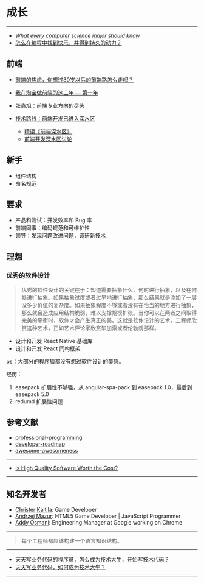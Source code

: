 # 成长


---


- *[What every computer science major should know](http://matt.might.net/articles/what-cs-majors-should-know/)*
- [怎么在编程中找到快乐，并得到持久的动力？](https://www.zhihu.com/question/339068307/answer/849583723)

## 前端

- [前端的焦虑，你想过30岁以后的前端路怎么走吗？](https://juejin.im/post/5b124fdd5188257d6c0465da)
- [我在淘宝做前端的这三年 — 第一年](https://zhuanlan.zhihu.com/p/55272391)
- [张鑫旭：前端专业方向的尽头](https://mp.weixin.qq.com/s/eNJSjm0dz5R6V-2I8ZsgDg)
- [技术路线：前端开发已进入深水区](https://www.yuque.com/sxc/front/kvokg4)

    - [精读《前端深水区》](https://github.com/dt-fe/weekly/blob/v2/119.精读《前端深水区》.md)
    - [前端开发深水区讨论](https://github.com/dt-fe/weekly/issues/193)

## 新手

- 组件结构
- 命名规范

## 要求

- 产品和测试：开发效率和 Bug 率
- 前端同事：编码规范和可维护性
- 领导：发现问题改进问题，调研新技术

## 理想

### 优秀的软件设计

> 优秀的软件设计的关键在于：知道需要抽象什么、何时进行抽象，以及在何处进行抽象。如果抽象过度或者过早地进行抽象，那么结果就是添加了一层没多少价值的复杂度。如果抽象程度不够或者没有在恰当的地方进行抽象，那么就会造成应用结构脆弱，难以支撑规模扩张。当你可以在两者之间取得完美的平衡时，软件才会产生真正的美。这就是软件设计的艺术，工程师欣赏这种艺术，正如艺术评论家欣赏毕加索或者伦勃朗那样。

- 设计和开发 React Native 基础库
- 设计和开发 React 同构框架

ps：大部分的程序猿都没有想过软件设计的美感。

经历：

1. easepack 扩展性不够强，从 angular-spa-pack 到 easepack 1.0，最后到 easepack 5.0
2. redumd 扩展性问题

## 参考文献

- [professional-programming](https://github.com/charlax/professional-programming)
- [developer-roadmap](https://github.com/kamranahmedse/developer-roadmap)
- [awesome-awesomeness](https://github.com/bayandin/awesome-awesomeness)

---

- [Is High Quality Software Worth the Cost?](https://martinfowler.com/articles/is-quality-worth-cost.html)

---

## 知名开发者

- [Christer Kaitila](https://mcfunkypants.com/): Game Developer
- [Andrzej Mazur](https://end3r.com/): HTML5 Game Developer | JavaScript Programmer
- [Addy Osmani](https://addyosmani.com): Engineering Manager at Google working on Chrome

---

> 每个工程师都应该构建一个语言知识结构。

---

- [天天写业务代码的程序员，怎么成为技术大牛，开始写技术代码？](https://www.zhihu.com/question/39430220)
- [天天写业务代码，如何成为技术大牛？](https://www.runoob.com/w3cnote/how-to-became-tech-giant.html)

---
